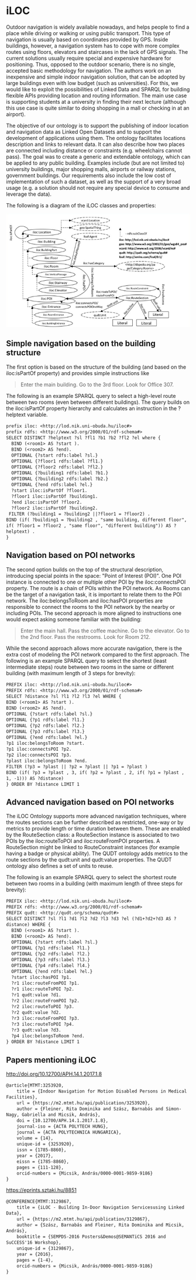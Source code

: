 # iLOC

Outdoor navigation is widely available nowadays, and helps people to find a place while driving or walking or using public transport. This type of navigation is usually based on coordinates provided by GPS. Inside buildings, however, a navigation system has to cope with more complex routes using floors, elevators and staircases in the lack of GPS signals. The current solutions usually require special and expensive hardware for positioning. Thus, opposed to the outdoor scenario, there is no single, accepted basic methodology for navigation. The authors work on an inexpensive and simple indoor navigation solution, that can be adopted by large buildings even with low budget (such as universities). For this, we would like to exploit the possibilities of Linked Data and SPARQL for building flexible APIs providing location and routing information. The main use case is supporting students at a university in finding their next lecture (although this use case is quite similar to doing shopping in a mall or checking in at an airport).

The objective of our ontology is to support the publishing of indoor location and navigation data as Linked Open Datasets and to support the development of applications using them. The ontology facilitates locations description and links to relevant data. It can also describe how two places are connected including distance or constraints (e.g. wheelchairs cannot pass). The goal was to create a generic and extendable ontology, which can be applied to any public building. Examples include (but are not limited to) university buildings, major shopping malls, airports or railway stations, government buildings. Our requirements also include the low cost of implementation of such a dataset, as well as the support of a very broad usage (e.g. a solution should not require any special device to consume and leverage the data).

The following is a diagram of the iLOC classes and properties:

![iLOC overview](iloc-overview.png)

## Simple navigation based on the building structure

The first option is based on the structure of the building (and based on the iloc:isPartOf property) and provides simple instructions like 
>Enter the main building. Go to the 3rd floor. Look for Office 307.

The following is an example SPARQL query to select a high-level route between two rooms (even between different buildings). The query builds on the iloc:isPartOf property hierarchy and calculates an instruction in the ?helptext variable.

```
prefix iloc: <http://lod.nik.uni-obuda.hu/iloc#>
prefix rdfs: <http://www.w3.org/2000/01/rdf-schema#>
SELECT DISTINCT ?helptext ?sl ?fl1 ?b1 ?b2 ?fl2 ?el where {
  BIND (<room1> AS ?start ).
  BIND (<room2> AS ?end).
  OPTIONAL {?start rdfs:label ?sl.}
  OPTIONAL {?floor1 rdfs:label ?fl1.}
  OPTIONAL {?floor2 rdfs:label ?fl2.}
  OPTIONAL {?building1 rdfs:label ?b1.}
  OPTIONAL {?building2 rdfs:label ?b2.}
  OPTIONAL {?end rdfs:label ?el.}
  ?start iloc:isPartOf ?floor1.
  ?floor1 iloc:isPartOf ?building1.
  ?end iloc:isPartOf ?floor2.
  ?floor2 iloc:isPartOf ?building2.
 FILTER (?building1 = ?building2 ||?floor1 = ?floor2) .
BIND (if( ?building1 = ?building2 , "same building, different floor", if( ?floor1 = ?floor2 , "same floor", "different building")) AS ?helptext) .
}
```
## Navigation based on POI networks

The second option builds on the top of the structural description, introducing special points in the space: "Point of Interest (POI)". One POI instance is connected to one or multiple other POI by the iloc:connectsPOI property. The route is a chain of POIs within the POI network. As Rooms can be the target of a navigation task, it is important to relate them to the POI network. The iloc:belongsToRoom and iloc:hasPOI properties are responsible to connect the rooms to the POI network by the nearby or including POIs. The second approach is more aligned to instructions one would expect asking someone familiar with the building: 
> Enter the main hall. Pass the coffee machine. Go to the elevator. Go to the 2nd floor. Pass the restrooms. Look for Room 212. 

While the second approach allows more accurate navigation, there is the extra cost of modeling the POI network compared to the first approach.
The following is an example SPARQL query to select the shortest (least intermediate steps) route between two rooms in the same or different building (with maximum length of 3 steps for brevity):
```
PREFIX iloc: <http://lod.nik.uni-obuda.hu/iloc#>
PREFIX rdfs: <http://www.w3.org/2000/01/rdf-schema#>
SELECT ?distance ?sl ?l1 ?l2 ?l3 ?el WHERE {
BIND (<room1> AS ?start ).
BIND (<room2> AS ?end).
OPTIONAL {?start rdfs:label ?sl.}
OPTIONAL {?p1 rdfs:label ?l1.}
OPTIONAL {?p2 rdfs:label ?l2.}
OPTIONAL {?p3 rdfs:label ?l3.}
OPTIONAL {?end rdfs:label ?el.}
?p1 iloc:belongsToRoom ?start.
?p1 iloc:connectsPOI ?p2.
?p2 iloc:connectsPOI ?p3.
?plast iloc:belongsToRoom ?end.
FILTER (?p3 = ?plast || ?p2 = ?plast || ?p1 = ?plast )
BIND (if( ?p3 = ?plast , 3, if( ?p2 = ?plast , 2, if( ?p1 = ?plast , 1, -1))) AS ?distance)
} ORDER BY ?distance LIMIT 1
```

## Advanced navigation based on POI networks

The iLOC Ontology supports more advanced navigation techniques, where the routes sections can be further described as restricted, one-way or by metrics to provide length or time duration between them. These are enabled by the RouteSection class: a RouteSection instance is associated to two POIs by the iloc:routeToPOI and iloc:routeFromPOI properties. A RouteSection might be linked to RouteConstraint instances (for example having a badge or physical ability). The QUDT ontology adds metrics to the route sections by the qudt:unit and qudt:value properties. The QUDT ontology also defines a set of units to reuse.

The following is an example SPARQL query to select the shortest route between two rooms in a building (with maximum length of three steps for brevity):
```
PREFIX iloc: <http://lod.nik.uni-obuda.hu/iloc#>
PREFIX rdfs: <http://www.w3.org/2000/01/rdf-schema#>
PREFIX qudt: <http://qudt.org/schema/qudt#>
SELECT DISTINCT ?sl ?l1 ?d1 ?l2 ?d2 ?l3 ?d3 ?el (?d1+?d2+?d3 AS ?distance) WHERE {
  BIND (<room1> AS ?start ).
  BIND (<room2> AS ?end).
  OPTIONAL {?start rdfs:label ?sl.}
  OPTIONAL {?p1 rdfs:label ?l1.}
  OPTIONAL {?p2 rdfs:label ?l2.}
  OPTIONAL {?p3 rdfs:label ?l3.}
  OPTIONAL {?p4 rdfs:label ?l4.}
  OPTIONAL {?end rdfs:label ?el.}
  ?start iloc:hasPOI ?p1.
  ?r1 iloc:routeFromPOI ?p1.
  ?r1 iloc:routeToPOI ?p2.
  ?r1 qudt:value ?d1.
  ?r2 iloc:routeFromPOI ?p2.
  ?r2 iloc:routeToPOI ?p3.
  ?r2 qudt:value ?d2.
  ?r3 iloc:routeFromPOI ?p3.
  ?r3 iloc:routeToPOI ?p4.
  ?r3 qudt:value ?d3.
  ?p4 iloc:belongsToRoom ?end.
} ORDER BY ?distance LIMIT 1
```

## Papers mentioning iLOC

http://doi.org/10.12700/APH.14.1.2017.1.8

```
@article{MTMT:3253920,
	title = {Indoor Navigation for Motion Disabled Persons in Medical Facilities},
	url = {https://m2.mtmt.hu/api/publication/3253920},
	author = {Fleiner, Rita Dominika and Szász, Barnabás and Simon-Nagy, Gabriella and Micsik, András},
	doi = {10.12700/APH.14.1.2017.1.8},
	journal-iso = {ACTA POLYTECH HUNG},
	journal = {ACTA POLYTECHNICA HUNGARICA},
	volume = {14},
	unique-id = {3253920},
	issn = {1785-8860},
	year = {2017},
	eissn = {1785-8860},
	pages = {111-128},
	orcid-numbers = {Micsik, András/0000-0001-9859-9186}
}
```

https://eprints.sztaki.hu/8851

```
@CONFERENCE{MTMT:3129867,
	title = {iLOC - Building In-Door Navigation Servicesusing Linked Data},
	url = {https://m2.mtmt.hu/api/publication/3129867},
	author = {Szász, Barnabás and Fleiner, Rita Dominika and Micsik, András},
	booktitle = {SEMPDS-2016 Posters&Demos@SEMANTiCS 2016 and SuCCESS'16 Workshop},
	unique-id = {3129867},
	year = {2016},
	pages = {1-4},
	orcid-numbers = {Micsik, András/0000-0001-9859-9186}
}
```
